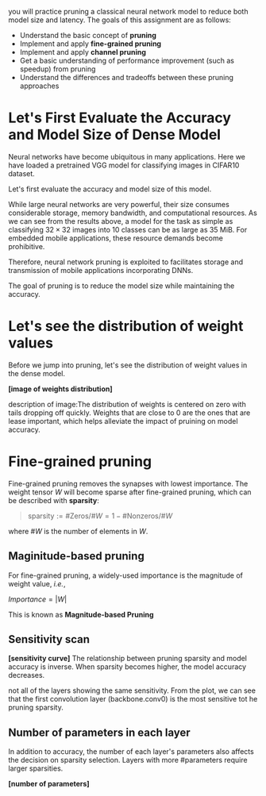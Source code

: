 you will practice pruning a classical neural network model to reduce both model size and latency. The goals of this assignment are as follows:

- Understand the basic concept of **pruning**
- Implement and apply **fine-grained pruning**
- Implement and apply **channel pruning**
- Get a basic understanding of performance improvement (such as speedup) from pruning
- Understand the differences and tradeoffs between these pruning approaches

# Let's First Evaluate the Accuracy and Model Size of Dense Model
Neural networks have become ubiquitous in many applications. Here we have loaded a pretrained VGG model for classifying images in CIFAR10 dataset.

Let's first evaluate the accuracy and model size of this model. 

While large neural networks are very powerful, their size consumes considerable storage, memory bandwidth, and computational resources.
As we can see from the results above, a model for the task as simple as classifying $32\times32$ images into 10 classes can be as large as 35 MiB.
For embedded mobile applications, these resource demands become prohibitive.

Therefore, neural network pruning is exploited to facilitates storage and transmission of mobile applications incorporating DNNs.

The goal of pruning is to reduce the model size while maintaining the accuracy.

# Let's see the distribution of weight values
Before we jump into pruning, let's see the distribution of weight values in the dense model.

**[image of weights distribution]**

description of image:The distribution of weights is centered on zero with tails dropping off quickly. Weights that are close to 0 are the ones that are lease important, which helps alleviate the impact of pruining on model accuracy.

# Fine-grained pruning
Fine-grained pruning removes the synapses with lowest importance. The weight tensor $W$ will become sparse after fine-grained pruning, which can be described with **sparsity**:

> $\mathrm{sparsity} := \#\mathrm{Zeros} / \#W = 1 - \#\mathrm{Nonzeros} / \#W$

where $\#W$ is the number of elements in $W$.

## Maginitude-based pruning
For fine-grained pruning, a widely-used importance is the magnitude of weight value, *i.e.*,

$Importance=|W|$

This is known as **Magnitude-based Pruning**


## Sensitivity scan

**[sensitivity curve]**
The relationship between pruning sparsity and model accuracy is inverse. When sparsity becomes higher, the model accuracy decreases.

not all of the layers showing the same sensitivity. From the plot, we can see that the first convolution layer (backbone.conv0) is the most sensitive tot he pruning sparsity.

## Number of parameters in each layer
In addition to accuracy, the number of each layer's parameters also affects the decision on sparsity selection. Layers with more #parameters require larger sparsities.

**[number of parameters]**
